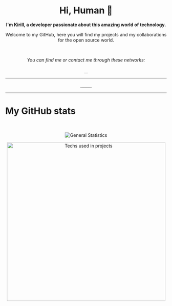 <h1 align="center">
    Hi, Human 🖖
</h1>

<p align="center">
    <b>I'm Kirill, a developer passionate about this amazing world of technology.</b>
</p>

<p align="center">
    Welcome to my GitHub, here you will find my projects and my collaborations for the open source world.
</p>

<br />

<p align="center">
    <i>You can find me or contact me through these networks:</i>
    <br/><br/>
   <a href="https://www.youtube.com/channel/UCpSg_NBPjrI5c-g1BPFWg_w" target="_blank">
        <img src="https://img.shields.io/badge/-YouTube-090909?style=for-the-badge&logo=youtube&logoColor=FF0000" alt="" />
    </a>
    <a href="https://codepen.io/STAPE" target="_blank">
        <img src="https://img.shields.io/badge/-Codepen-090909?style=for-the-badge&logo=codepen" alt="" />
    </a>
    <a href="https://dribbble.com/STAPE-Web" target="_blank">
        <img src="https://img.shields.io/badge/-Dribbble-090909?style=for-the-badge&logo=dribbble" alt="" />
    </a>
    <a href="https://t.me/STAPEweb" target="_blank">
        <img src="https://img.shields.io/badge/-Telegram-090909?style=for-the-badge&logo=telegram" alt="" />
    </a>
</p>

---

<p align="center">
<a href="#">
<img src="https://img.shields.io/badge/-JavaScript-090909?style=for-the-badge&logo=javascript" alt="" />
</a>
<a href="#">
<img src="https://img.shields.io/badge/-TypeScript-090909?style=for-the-badge&logo=typescript" alt="" />
</a>
<a href="#">
<img src="https://img.shields.io/badge/-Rust-090909?style=for-the-badge&logo=rust" alt="" />
</a>
<a href="#">
<img src="https://img.shields.io/badge/-React-090909?style=for-the-badge&logo=react" alt="" />
</a>
<a href="#">
<img src="https://img.shields.io/badge/-PHP-090909?style=for-the-badge&logo=php" alt="" />
</a>
<a href="#">
<img src="https://img.shields.io/badge/-MySql-090909?style=for-the-badge&logo=mysql" alt="" />
</a>
<a href="#">
<img src="https://img.shields.io/badge/-Figma-090909?style=for-the-badge&logo=figma" alt="" />
</a>
<a href="#">
<img src="https://img.shields.io/badge/-Python-090909?style=for-the-badge&logo=python" alt="" />
</a>
<a href="#">
<img src="https://img.shields.io/badge/-Java-090909?style=for-the-badge&logo=java" alt="" />
</a>
<a href="#">
<img src="https://img.shields.io/badge/-Git-090909?style=for-the-badge&logo=git" alt="" />
</a>
    
</p>

---

<h1>My GitHub stats</h1>
    <br />
    <p align="center">
        <img src="https://github-readme-stats.vercel.app/api?username=stape-web&theme=dark&show_icons=true&include_all_commits=true&locale=en" alt="General Statistics" />
    </p>
    <p align="center">
        <img src="https://github-readme-stats.vercel.app/api/top-langs?username=stape-web&layout=compact&theme=dark&locale=en" alt="Techs used in projects" width="495px" />
    </p>



